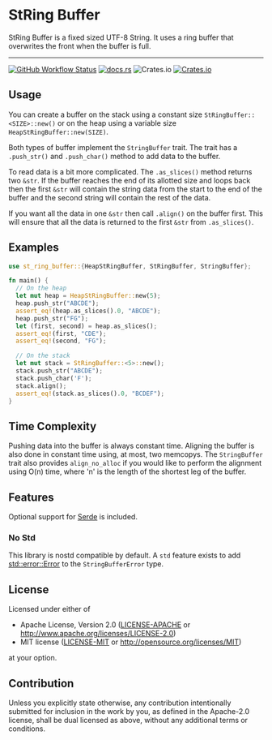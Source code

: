 # StRing Buffer

StRing Buffer is a fixed sized UTF-8 String. It uses a ring buffer that overwrites
the front when the buffer is full.

---
[![GitHub Workflow Status](https://img.shields.io/github/workflow/status/Teh-Bobo/StRingBuffer/Rust)](https://github.com/Teh-Bobo/StRingBuffer/actions)
[![docs.rs](https://img.shields.io/docsrs/st_ring_buffer)](https://docs.rs/st_ring_buffer/0.2.0/st_ring_buffer/)
![Crates.io](https://img.shields.io/crates/l/st_ring_buffer)
[![Crates.io](https://img.shields.io/crates/v/st_ring_buffer)](https://crates.io/crates/st_ring_buffer)

## Usage

You can create a buffer on the stack using a constant size ```StRingBuffer::<SIZE>::new()``` or
on the heap using a variable size ```HeapStRingBuffer::new(SIZE)```.

Both types of buffer implement the ```StringBuffer``` trait. The trait has a ```.push_str()``` and ```.push_char()``` method to add data to the buffer.

To read data is a bit more complicated. The ```.as_slices()``` method returns two ```&str```. If the 
buffer reaches the end of its allotted size and loops back then the first ```&str``` will contain the string
data from the start to the end of the buffer and the second string will contain the rest of the data.

If you want all the data in one ```&str``` then call ```.align()``` on the buffer first. This will ensure that all the
data is returned to the first ```&str``` from ```.as_slices()```.

## Examples
```rust
use st_ring_buffer::{HeapStRingBuffer, StRingBuffer, StringBuffer};

fn main() {
  // On the heap
  let mut heap = HeapStRingBuffer::new(5);
  heap.push_str("ABCDE");
  assert_eq!(heap.as_slices().0, "ABCDE");
  heap.push_str("FG");
  let (first, second) = heap.as_slices();
  assert_eq!(first, "CDE");
  assert_eq!(second, "FG");

  // On the stack
  let mut stack = StRingBuffer::<5>::new();
  stack.push_str("ABCDE");
  stack.push_char('F');
  stack.align();
  assert_eq!(stack.as_slices().0, "BCDEF");
}
```

## Time Complexity
Pushing data into the buffer is always constant time. Aligning the buffer is also done in constant
time using, at most, two memcopys. The ```StringBuffer``` trait also provides ```align_no_alloc``` if you
would like to perform the alignment using O(n) time, where 'n' is the length of the shortest leg of the buffer.

## Features
Optional support for [Serde](https://docs.rs/serde/latest/serde/index.html) is included. 

### No Std
This library is nostd compatible by default. A ```std``` feature exists to add 
[std::error::Error](https://doc.rust-lang.org/std/error/trait.Error.html) to the ```StringBufferError``` type.

## License

Licensed under either of

* Apache License, Version 2.0
  ([LICENSE-APACHE](LICENSE-APACHE) or http://www.apache.org/licenses/LICENSE-2.0)
* MIT license
  ([LICENSE-MIT](LICENSE-MIT) or http://opensource.org/licenses/MIT)

at your option.

## Contribution

Unless you explicitly state otherwise, any contribution intentionally submitted
for inclusion in the work by you, as defined in the Apache-2.0 license, shall be
dual licensed as above, without any additional terms or conditions.